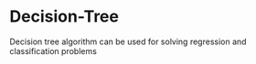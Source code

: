 # Decision-Tree
 Decision tree algorithm can be used for solving regression and classification problems 
